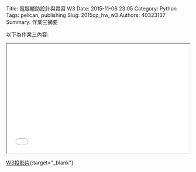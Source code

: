 Title: 電腦輔助設計與實習  W3
Date: 2015-11-06 23:05
Category: Python
Tags: pelican, publishing
Slug: 2015cp_hw_w3
Authors: 40323137
Summary: 作業三摘要

以下為作業三內容:

<iframe src="40323137_cp_w3_p.html" width="500" height="300"></iframe>

[W3投影片](40323137_cp_w3_p.html){:target="_blank"}


